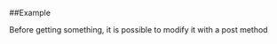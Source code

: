 
<!---
FrozenIsBool True
-->

##Example

Before getting something, it is possible to modify it with a post method